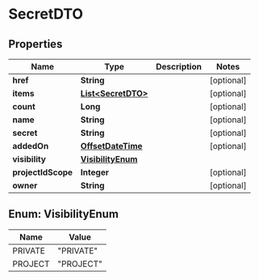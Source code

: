 # SecretDTO

## Properties
Name | Type | Description | Notes
------------ | ------------- | ------------- | -------------
**href** | **String** |  |  [optional]
**items** | [**List&lt;SecretDTO&gt;**](SecretDTO.md) |  |  [optional]
**count** | **Long** |  |  [optional]
**name** | **String** |  |  [optional]
**secret** | **String** |  |  [optional]
**addedOn** | [**OffsetDateTime**](OffsetDateTime.md) |  |  [optional]
**visibility** | [**VisibilityEnum**](#VisibilityEnum) |  | 
**projectIdScope** | **Integer** |  |  [optional]
**owner** | **String** |  |  [optional]

<a name="VisibilityEnum"></a>
## Enum: VisibilityEnum
Name | Value
---- | -----
PRIVATE | &quot;PRIVATE&quot;
PROJECT | &quot;PROJECT&quot;
